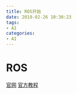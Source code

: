 ```yaml
---
title: ROS开始
date: 2019-02-26 10:30:23
tags:
- AI
categories:
- AI
---
```


# ROS
[官网](http://www.ros.org/)
[官方教程](http://wiki.ros.org/cn/ROS/Tutorials)